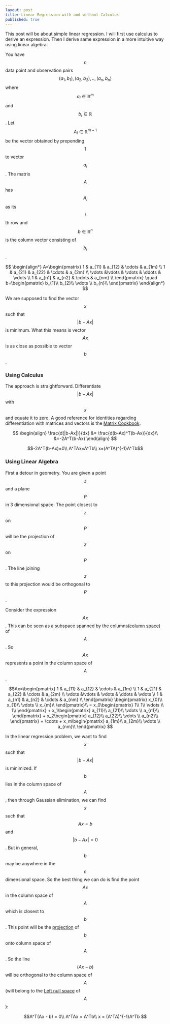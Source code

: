 ```yaml
---
layout: post
title: Linear Regression with and without Calculus
published: true
---
```


This post will be about simple linear regression. I will first use calculus to derive an expression. Then I derive same expression in a more intuitive way using linear algebra.

You have $$n$$ data point and observation pairs $$(a_1,b_1),(a_2,b_2),..,(a_n,b_n)$$ where $$a_i \in \mathbb{R}^m$$ and  $$b_i \in \mathbb{R}$$.  Let $$A_i \in \mathbb{R}^{m+1}$$ be the vector obtained by prepending $$1$$  to vector $$a_i$$. The matrix $$A$$ has $$A_i$$ as its $$i$$th row and $$b \in \mathbb{R}^n $$ is the column vector consisting of $$b_i$$.  

$$
\begin{align*}
A=\begin{pmatrix}  
		1 & a_{11} & a_{12} & \cdots & a_{1m}  \\
        1 & a_{21} & a_{22} & \cdots & a_{2m} \\
        \vdots &\vdots & \vdots & \ddots & \vdots \\
        1 & a_{n1} & a_{n2} & \cdots & a_{nm} \\
     \end{pmatrix}
     \quad
     b=\begin{pmatrix}  
		b_{1}\\
        b_{2}\\
        \vdots \\
        b_{n}\\
     \end{pmatrix}
\end{align*}
$$
     
We are supposed to find the vector $$x$$ such that $$|b-Ax|$$ is minimum. What this means is vector $$Ax$$ is as close as possible to vector $$b$$.

### Using Calculus

The approach is straightforward. Differentiate $$|b-Ax|$$ with $$x$$ and equate it to zero. A good reference for identities regarding differentiation with matrices and vectors is the [Matrix Cookbook](https://www.math.uwaterloo.ca/~hwolkowi/matrixcookbook.pdf).

$$
\begin{align}
\frac{d(|b-Ax|)}{dx} &= \frac{d(b-Ax)^T(b-Ax)}{dx}\\
&=-2A^T(b-Ax)
\end{align}
$$

$$-2A^T(b-Ax)=0\\
A^TAx=A^Tb\\
x=(A^TA)^{-1}A^Tb$$

### Using Linear Algebra

First a detour in geometry. You are given a point $$z$$ and a plane $$P$$ in 3 dimensional space. The point closest to $$z$$ on $$P$$ will be the projection of $$z$$ on $$P$$.  The line joining $$z$$ to this projection would be orthogonal to $$P$$.

Consider the expression $$Ax$$. This can be seen as a subspace spanned by the columns([column space](https://en.wikipedia.org/wiki/Row_and_column_spaces)) of $$A$$. So $$Ax$$ represents a point in the column space of $$A$$.

$$Ax=\begin{pmatrix}  
		1 & a_{11} & a_{12} & \cdots & a_{1m}  \\
        1 & a_{21} & a_{22} & \cdots & a_{2m} \\
        \vdots &\vdots & \vdots & \ddots & \vdots \\
        1 & a_{n1} & a_{n2} & \cdots & a_{nm} \\
	     \end{pmatrix}
	     \begin{pmatrix}  
		x_{0}\\
        x_{1}\\
        \vdots \\
        x_{m}\\
     \end{pmatrix}\\
     = x_0\begin{pmatrix}  
		1\\
        1\\
        \vdots \\
        1\\
     \end{pmatrix} + x_1\begin{pmatrix}  
		a_{11}\\
        a_{21}\\
        \vdots \\
        a_{n1}\\
     \end{pmatrix} + x_2\begin{pmatrix}  
		a_{12}\\
        a_{22}\\
        \vdots \\
        a_{n2}\\
     \end{pmatrix} + \cdots +  x_m\begin{pmatrix}  
		a_{1m}\\
        a_{2m}\\
        \vdots \\
        a_{nm}\\
     \end{pmatrix} 
 $$
 
In the linear regression problem, we want to find $$x$$ such that $$|b-Ax|$$ is minimized. If $$b$$ lies in the column space of $$A$$, then through Gaussian elimination, we can find $$x$$ such that $$Ax=b$$ and $$|b-Ax|=0$$. But in general, $$b$$ may be anywhere in the $$n$$ dimensional space. So the best thing we can do is find the point $$Ax$$ in the column space of $$A$$ which is closest to $$b$$. This point will be the [projection](http://ocw.mit.edu/courses/mathematics/18-06sc-linear-algebra-fall-2011/least-squares-determinants-and-eigenvalues/projections-onto-subspaces/MIT18_06SCF11_Ses2.2sum.pdf) of $$b$$ onto column space of $$A$$. So the line $$(Ax-b)$$ will be orthogonal to the column space of $$A$$ (will belong to the [Left null space](http://ocw.mit.edu/courses/mathematics/18-06sc-linear-algebra-fall-2011/least-squares-determinants-and-eigenvalues/orthogonal-vectors-and-subspaces/MIT18_06SCF11_Ses2.1sum.pdf) of $$A$$):

$$A^T(Ax - b) = 0\\
A^TAx = A^Tb\\
x = (A^TA)^{-1}A^Tb
$$
